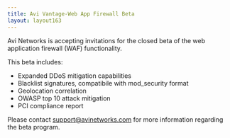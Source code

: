```yaml
---
title: Avi Vantage-Web App Firewall Beta
layout: layout163
---
```

Avi Networks is accepting invitations for the closed beta of the web application firewall (WAF) functionality.

This beta includes:

* Expanded DDoS mitigation capabilities
* Blacklist signatures, compatibile with mod_security format
* Geolocation correlation
* OWASP top 10 attack mitigation
* PCI compliance report 

Please contact support@avinetworks.com for more information regarding the beta program.

